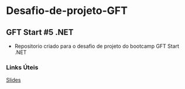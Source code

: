 # Desafio-de-projeto-GFT

## GFT Start #5 .NET

- Repositorio criado para o desafio de projeto do bootcamp GFT Start .NET

### Links Úteis 

[Slides](https://drive.google.com/file/d/1IZu0qohv1JOmxjEra1lknDiiStU68bl4/view?usp=sharing)
